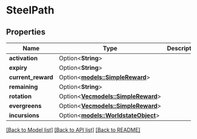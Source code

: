 # SteelPath

## Properties

Name | Type | Description | Notes
------------ | ------------- | ------------- | -------------
**activation** | Option<**String**> |  | [optional]
**expiry** | Option<**String**> |  | [optional]
**current_reward** | Option<[**models::SimpleReward**](simpleReward.md)> |  | [optional]
**remaining** | Option<**String**> |  | [optional]
**rotation** | Option<[**Vec<models::SimpleReward>**](simpleReward.md)> |  | [optional]
**evergreens** | Option<[**Vec<models::SimpleReward>**](simpleReward.md)> |  | [optional]
**incursions** | Option<[**models::WorldstateObject**](worldstateObject.md)> |  | [optional]

[[Back to Model list]](../README.md#documentation-for-models) [[Back to API list]](../README.md#documentation-for-api-endpoints) [[Back to README]](../README.md)


